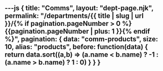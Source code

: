 ---js
{
title: "Comms",
layout: "dept-page.njk",
permalink: "/departments/{{ title | slug | url }}/{% if pagination.pageNumber > 0 %}{{pagination.pageNumber | plus: 1 }}{% endif %}",
pagination: {
  data: "comm-products",
  size: 10,
  alias: "products",
  before: function(data) { 
    return data.sort((a,b) => (a.name < b.name) ? -1 : (a.name > b.name) ? 1 : 0)
    }
  }
}
---



